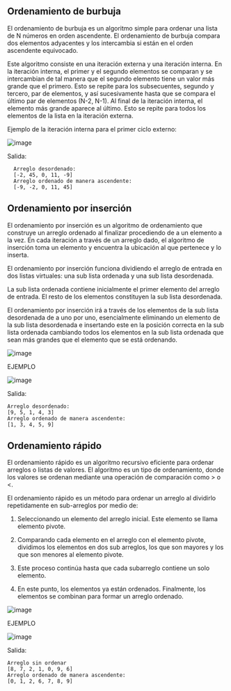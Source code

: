 ## Ordenamiento de burbuja
El ordenamiento de burbuja es un algoritmo simple para ordenar una lista de N
números en orden ascendente. El ordenamiento de burbuja compara dos elementos
adyacentes y los intercambia si están en el orden ascendente equivocado.

Este algoritmo consiste en una iteración externa y una iteración interna. En la iteración
interna, el primer y el segundo elementos se comparan y se intercambian de tal manera
que el segundo elemento tiene un valor más grande que el primero. Esto se repite para
los subsecuentes, segundo y tercero, par de elementos, y así sucesivamente hasta que se
compara el último par de elementos (N-2, N-1). Al final de la iteración interna, el elemento
más grande aparece al último. Esto se repite para todos los elementos de la lista en la
iteración externa.

Ejemplo de la iteración interna para el primer ciclo externo:

![image](https://user-images.githubusercontent.com/91554777/181843266-eb33a509-dcf6-47db-ac91-5c5692a24276.png)

Salida:

      Arreglo desordenado:
      [-2, 45, 0, 11, -9]
      Arreglo ordenado de manera ascendente:
      [-9, -2, 0, 11, 45]
      
## Ordenamiento por inserción
El ordenamiento por inserción es un algoritmo de ordenamiento que construye un
arreglo ordenado al finalizar procediendo de a un elemento a la vez. En cada iteración a
través de un arreglo dado, el algoritmo de inserción toma un elemento y encuentra la
ubicación al que pertenece y lo inserta.

El ordenamiento por inserción funciona dividiendo el arreglo de entrada en dos listas
virtuales: una sub lista ordenada y una sub lista desordenada.

La sub lista ordenada contiene inicialmente el primer elemento del arreglo de entrada. El
resto de los elementos constituyen la sub lista desordenada.

El ordenamiento por inserción irá a través de los elementos de la sub lista desordenada
de a uno por uno, esencialmente eliminando un elemento de la sub lista desordenada e
insertando este en la posición correcta en la sub lista ordenada cambiando todos los
elementos en la sub lista ordenada que sean más grandes que el elemento que se está
ordenando.

![image](https://user-images.githubusercontent.com/91554777/181843674-b06b70ff-fe09-4c3c-a5e8-7f80f3f99a9f.png)

EJEMPLO

![image](https://user-images.githubusercontent.com/91554777/181843795-7f99e8db-7c61-4a2c-8524-720f4d253013.png)

Salida:

    Arreglo desordenado:
    [9, 5, 1, 4, 3]
    Arreglo ordenado de manera ascendente:
    [1, 3, 4, 5, 9]
    
## Ordenamiento rápido
El ordenamiento rápido es un algoritmo recursivo eficiente para ordenar arreglos o listas
de valores. El algoritmo es un tipo de ordenamiento, donde los valores se ordenan
mediante una operación de comparación como > o <.

El ordenamiento rápido es un método para ordenar un arreglo al dividirlo repetidamente
en sub-arreglos por medio de:

1. Seleccionando un elemento del arreglo inicial. Este elemento se llama elemento
pivote.

2. Comparando cada elemento en el arreglo con el elemento pivote, dividimos los
elementos en dos sub arreglos, los que son mayores y los que son menores al
elemento pivote.

3. Este proceso continúa hasta que cada subarreglo contiene un solo elemento.

4. En este punto, los elementos ya están ordenados. Finalmente, los elementos se
combinan para formar un arreglo ordenado.

![image](https://user-images.githubusercontent.com/91554777/181843972-998b312d-1bde-4560-b68f-23eb956dde47.png)

EJEMPLO

![image](https://user-images.githubusercontent.com/91554777/181844433-9813bfc0-4a15-4c67-8722-29f868bb7983.png)

Salida:

    Arreglo sin ordenar
    [8, 7, 2, 1, 0, 9, 6]
    Arreglo ordenado de manera ascendente:
    [0, 1, 2, 6, 7, 8, 9]

